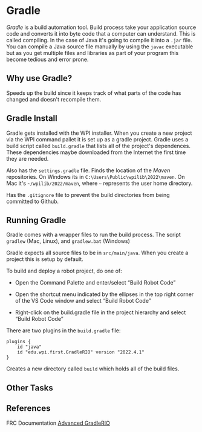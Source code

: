 # Gradle

*Gradle* is a build automation tool.  Build process take your application source code and converts it into byte code that a computer can understand.  This is called compiling.  In the case of Java it's going to compile it into a `.jar` file.  You can compile a Java source file manually by using the `javac` executable but as you get multiple files and libraries as part of your program this become tedious and error prone.

## Why use Gradle?
Speeds up the build since it keeps track of what parts of the code has changed and doesn't recompile them.


## Gradle Install
Gradle gets installed with the WPI installer.  When you create a new project via the WPI command pallet it is set up as a gradle project. Gradle uses a build script called `build.gradle` that lists all of the project's dependences.  These dependencies maybe downloaded from the Internet the first time they are needed.

Also has the `settings.gradle` file.  Finds the location of the *Maven* repositories.  On Windows its in `C:\Users\Public\wpilib\2022\maven`.  On Mac it's `~/wpilib/2022/maven`, where `~` represents the user home directory.

Has the `.gitignore` file to prevent the build directories from being committed to Github. 

## Running Gradle
Gradle comes with a wrapper files to run the build process.  The script `gradlew` (Mac, Linux), and `gradlew.bat` (Windows)

Gradle expects all source files to be in `src/main/java`.  When you create a project this is setup by default.

To build and deploy a robot project, do one of:

- Open the Command Palette and enter/select “Build Robot Code”

- Open the shortcut menu indicated by the ellipses in the top right corner of the VS Code window and select “Build Robot Code”

- Right-click on the build.gradle file in the project hierarchy and select “Build Robot Code”

There are two plugins in the `build.gradle` file:

    plugins {
        id "java"
        id "edu.wpi.first.GradleRIO" version "2022.4.1"
    }

Creates a new directory called `build` which holds all of the build files.

## Other Tasks


## References

FRC Documentation [Advanced GradleRIO](https://docs.wpilib.org/en/stable/docs/software/advanced-gradlerio/index.html)